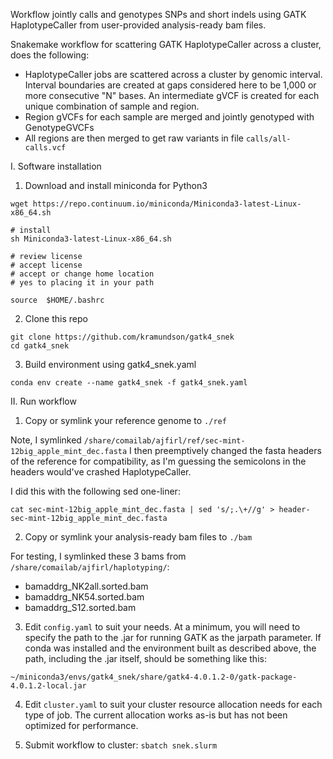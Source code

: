 Workflow jointly calls and genotypes SNPs and short indels using GATK HaplotypeCaller
from user-provided analysis-ready bam files.

Snakemake workflow for scattering GATK HaplotypeCaller across a cluster, does the following:

* HaplotypeCaller jobs are scattered across a cluster by genomic interval. Interval 
  boundaries are created at gaps considered here to be 1,000 or more consecutive "N" bases.
  An intermediate gVCF is created for each unique combination of sample and region.
* Region gVCFs for each sample are merged and jointly genotyped with GenotypeGVCFs
* All regions are then merged to get raw variants in file ```calls/all-calls.vcf```

I. Software installation

1. Download and install miniconda for Python3

```
wget https://repo.continuum.io/miniconda/Miniconda3-latest-Linux-x86_64.sh

# install
sh Miniconda3-latest-Linux-x86_64.sh

# review license
# accept license
# accept or change home location
# yes to placing it in your path

source  $HOME/.bashrc
```

2. Clone this repo

```
git clone https://github.com/kramundson/gatk4_snek
cd gatk4_snek
```

3. Build environment using gatk4_snek.yaml

```
conda env create --name gatk4_snek -f gatk4_snek.yaml
```

II. Run workflow

1. Copy or symlink your reference genome to ```./ref```

Note, I symlinked ```/share/comailab/ajfirl/ref/sec-mint-12big_apple_mint_dec.fasta```
I then preemptively changed the fasta headers of the reference for compatibility, as
I'm guessing the semicolons in the headers would've crashed HaplotypeCaller.

I did this with the following sed one-liner:

```cat sec-mint-12big_apple_mint_dec.fasta | sed 's/;.\+//g' > header-sec-mint-12big_apple_mint_dec.fasta```

2. Copy or symlink your analysis-ready bam files to ```./bam```

For testing, I symlinked these 3 bams from ```/share/comailab/ajfirl/haplotyping/```:

* bamaddrg_NK2all.sorted.bam
* bamaddrg_NK54.sorted.bam
* bamaddrg_S12.sorted.bam

3. Edit ```config.yaml``` to suit your needs. At a minimum, you will need to specify the
path to the .jar for running GATK as the jarpath parameter. If conda was installed and the
environment built as described above, the path, including the .jar itself, should be
something like this:

```
~/miniconda3/envs/gatk4_snek/share/gatk4-4.0.1.2-0/gatk-package-4.0.1.2-local.jar
```

4. Edit ```cluster.yaml``` to suit your cluster resource allocation needs for each type of
job. The current allocation works as-is but has not been optimized for performance.

5. Submit workflow to cluster: ```sbatch snek.slurm```
